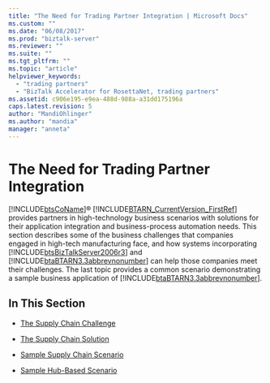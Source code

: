 ```yaml
---
title: "The Need for Trading Partner Integration | Microsoft Docs"
ms.custom: ""
ms.date: "06/08/2017"
ms.prod: "biztalk-server"
ms.reviewer: ""
ms.suite: ""
ms.tgt_pltfrm: ""
ms.topic: "article"
helpviewer_keywords: 
  - "trading partners"
  - "BizTalk Accelerator for RosettaNet, trading partners"
ms.assetid: c906e195-e9ea-488d-988a-a31dd175196a
caps.latest.revision: 5
author: "MandiOhlinger"
ms.author: "mandia"
manager: "anneta"
---
```

# The Need for Trading Partner Integration
[!INCLUDE[btsCoName](../../includes/btsconame-md.md)]® [!INCLUDE[BTARN_CurrentVersion_FirstRef](../../includes/btarn-currentversion-firstref-md.md)] provides partners in high-technology business scenarios with solutions for their application integration and business-process automation needs. This section describes some of the business challenges that companies engaged in high-tech manufacturing face, and how systems incorporating [!INCLUDE[btsBizTalkServer2006r3](../../includes/btsbiztalkserver2006r3-md.md)] and [!INCLUDE[btaBTARN3.3abbrevnonumber](../../includes/btabtarn3-3abbrevnonumber-md.md)] can help those companies meet their challenges. The last topic provides a common scenario demonstrating a sample business application of [!INCLUDE[btaBTARN3.3abbrevnonumber](../../includes/btabtarn3-3abbrevnonumber-md.md)].  
  
## In This Section  
  
-   [The Supply Chain Challenge](../../adapters-and-accelerators/accelerator-rosettanet/the-supply-chain-challenge.md)  
  
-   [The Supply Chain Solution](../../adapters-and-accelerators/accelerator-rosettanet/the-supply-chain-solution.md)  
  
-   [Sample Supply Chain Scenario](../../adapters-and-accelerators/accelerator-rosettanet/sample-supply-chain-scenario.md)  
  
-   [Sample Hub-Based Scenario](../../adapters-and-accelerators/accelerator-rosettanet/sample-hub-based-scenario.md)